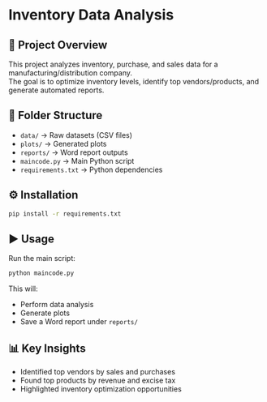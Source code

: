 # Inventory Data Analysis

## 📌 Project Overview
This project analyzes inventory, purchase, and sales data for a manufacturing/distribution company.  
The goal is to optimize inventory levels, identify top vendors/products, and generate automated reports.

## 📂 Folder Structure
- `data/` → Raw datasets (CSV files)
- `plots/` → Generated plots
- `reports/` → Word report outputs
- `maincode.py` → Main Python script
- `requirements.txt` → Python dependencies

## ⚙️ Installation
```bash
pip install -r requirements.txt
```

## ▶️ Usage
Run the main script:
```bash
python maincode.py
```

This will:
- Perform data analysis
- Generate plots
- Save a Word report under `reports/`

## 📊 Key Insights
- Identified top vendors by sales and purchases
- Found top products by revenue and excise tax
- Highlighted inventory optimization opportunities
